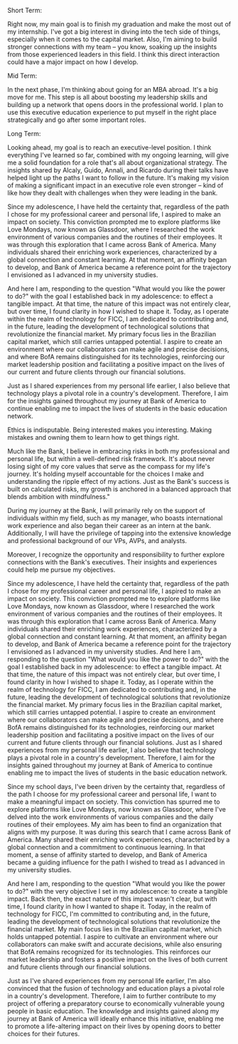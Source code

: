 Short Term:

Right now, my main goal is to finish my graduation and make the most out of my internship. I've got a big interest in diving into the tech side of things, especially when it comes to the capital market. Also, I'm aiming to build stronger connections with my team – you know, soaking up the insights from those experienced leaders in this field. I think this direct interaction could have a major impact on how I develop.

Mid Term:

In the next phase, I'm thinking about going for an MBA abroad. It's a big move for me. This step is all about boosting my leadership skills and building up a network that opens doors in the professional world. I plan to use this executive education experience to put myself in the right place strategically and go after some important roles.

Long Term:



Looking ahead, my goal is to reach an executive-level position. I think everything I've learned so far, combined with my ongoing learning, will give me a solid foundation for a role that's all about organizational strategy. The insights shared by Alcaly, Guido, Annali, and Ricardo during their talks have helped light up the paths I want to follow in the future. It's making my vision of making a significant impact in an executive role even stronger – kind of like how they dealt with challenges when they were leading in the bank.


Since my adolescence, I have held the certainty that, regardless of the path I chose for my professional career and personal life, I aspired to make an impact on society. This conviction prompted me to explore platforms like Love Mondays, now known as Glassdoor, where I researched the work environment of various companies and the routines of their employees. It was through this exploration that I came across Bank of America. Many individuals shared their enriching work experiences, characterized by a global connection and constant learning. At that moment, an affinity began to develop, and Bank of America became a reference point for the trajectory I envisioned as I advanced in my university studies.

And here I am, responding to the question "What would you like the power to do?" with the goal I established back in my adolescence: to effect a tangible impact. At that time, the nature of this impact was not entirely clear, but over time, I found clarity in how I wished to shape it. Today, as I operate within the realm of technology for FICC, I am dedicated to contributing and, in the future, leading the development of technological solutions that revolutionize the financial market. My primary focus lies in the Brazilian capital market, which still carries untapped potential. I aspire to create an environment where our collaborators can make agile and precise decisions, and where BofA remains distinguished for its technologies, reinforcing our market leadership position and facilitating a positive impact on the lives of our current and future clients through our financial solutions.

Just as I shared experiences from my personal life earlier, I also believe that technology plays a pivotal role in a country's development. Therefore, I aim for the insights gained throughout my journey at Bank of America to continue enabling me to impact the lives of students in the basic education network.



Ethics is indisputable.
Being interested makes you interesting.
Making mistakes and owning them to learn how to get things right.


Much like the Bank, I believe in embracing risks in both my professional and personal life, but within a well-defined risk framework. It's about never losing sight of my core values that serve as the compass for my life's journey. It's holding myself accountable for the choices I make and understanding the ripple effect of my actions. Just as the Bank's success is built on calculated risks, my growth is anchored in a balanced approach that blends ambition with mindfulness."



During my journey at the Bank, I will primarily rely on the support of individuals within my field, such as my manager, who boasts international work experience and also began their career as an intern at the bank. Additionally, I will have the privilege of tapping into the extensive knowledge and professional background of our VPs, AVPs, and analysts. 

Moreover, I recognize the opportunity and responsibility to further explore connections with the Bank's executives. Their insights and experiences could help me pursue my objectives. 


Since my adolescence, I have held the certainty that, regardless of the path I chose for my professional career and personal life, I aspired to make an impact on society. This conviction prompted me to explore platforms like Love Mondays, now known as Glassdoor, where I researched the work environment of various companies and the routines of their employees. It was through this exploration that I came across Bank of America. Many individuals shared their enriching work experiences, characterized by a global connection and constant learning. At that moment, an affinity began to develop, and Bank of America became a reference point for the trajectory I envisioned as I advanced in my university studies.
And here I am, responding to the question "What would you like the power to do?" with the goal I established back in my adolescence: to effect a tangible impact. At that time, the nature of this impact was not entirely clear, but over time, I found clarity in how I wished to shape it. Today, as I operate within the realm of technology for FICC, I am dedicated to contributing and, in the future, leading the development of technological solutions that revolutionize the financial market. My primary focus lies in the Brazilian capital market, which still carries untapped potential. I aspire to create an environment where our collaborators can make agile and precise decisions, and where BofA remains distinguished for its technologies, reinforcing our market leadership position and facilitating a positive impact on the lives of our current and future clients through our financial solutions.
Just as I shared experiences from my personal life earlier, I also believe that technology plays a pivotal role in a country's development. Therefore, I aim for the insights gained throughout my journey at Bank of America to continue enabling me to impact the lives of students in the basic education network.



Since my school days, I've been driven by the certainty that, regardless of the path I choose for my professional career and personal life, I want to make a meaningful impact on society. This conviction has spurred me to explore platforms like Love Mondays, now known as Glassdoor, where I've delved into the work environments of various companies and the daily routines of their employees. My aim has been to find an organization that aligns with my purpose. It was during this search that I came across Bank of America. Many shared their enriching work experiences, characterized by a global connection and a commitment to continuous learning. In that moment, a sense of affinity started to develop, and Bank of America became a guiding influence for the path I wished to tread as I advanced in my university studies.

And here I am, responding to the question "What would you like the power to do?" with the very objective I set in my adolescence: to create a tangible impact. Back then, the exact nature of this impact wasn't clear, but with time, I found clarity in how I wanted to shape it. Today, in the realm of technology for FICC, I'm committed to contributing and, in the future, leading the development of technological solutions that revolutionize the financial market. My main focus lies in the Brazilian capital market, which holds untapped potential. I aspire to cultivate an environment where our collaborators can make swift and accurate decisions, while also ensuring that BofA remains recognized for its technologies. This reinforces our market leadership and fosters a positive impact on the lives of both current and future clients through our financial solutions.

Just as I've shared experiences from my personal life earlier, I'm also convinced that the fusion of technology and education plays a pivotal role in a country's development. Therefore, I aim to further contribute to my project of offering a preparatory course to economically vulnerable young people in basic education. The knowledge and insights gained along my journey at Bank of America will ideally enhance this initiative, enabling me to promote a life-altering impact on their lives by opening doors to better choices for their futures.

